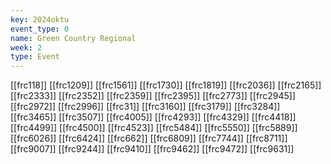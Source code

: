 ```yaml
---
key: 2024oktu
event_type: 0
name: Green Country Regional
week: 2
type: Event
---
```

[[frc118]]
[[frc1209]]
[[frc1561]]
[[frc1730]]
[[frc1819]]
[[frc2036]]
[[frc2165]]
[[frc2333]]
[[frc2352]]
[[frc2359]]
[[frc2395]]
[[frc2773]]
[[frc2945]]
[[frc2972]]
[[frc2996]]
[[frc31]]
[[frc3160]]
[[frc3179]]
[[frc3284]]
[[frc3465]]
[[frc3507]]
[[frc4005]]
[[frc4293]]
[[frc4329]]
[[frc4418]]
[[frc4499]]
[[frc4500]]
[[frc4523]]
[[frc5484]]
[[frc5550]]
[[frc5889]]
[[frc6026]]
[[frc6424]]
[[frc662]]
[[frc6809]]
[[frc7744]]
[[frc8711]]
[[frc9007]]
[[frc9244]]
[[frc9410]]
[[frc9462]]
[[frc9472]]
[[frc9631]]
